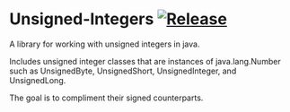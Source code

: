 # Unsigned-Integers [![Release](https://jitpack.io/v/ccarpenter04/Unsigned-Integers.svg)](https://jitpack.io/#ccarpemter04/Unsigned-Integers)
A library for working with unsigned integers in java.

Includes unsigned integer classes that are instances of java.lang.Number such as UnsignedByte, UnsignedShort, UnsignedInteger, and UnsignedLong.

The goal is to compliment their signed counterparts.
